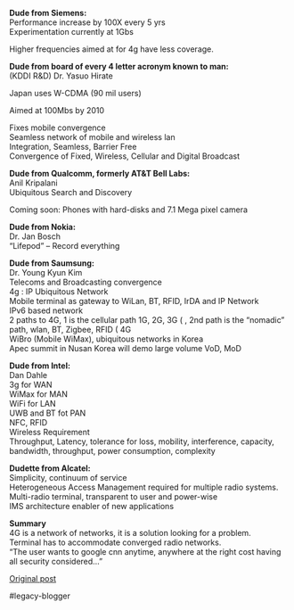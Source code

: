 <!--
date: '2005-09-19'
published: true
slug: 2005-09-notes-taken-exec-round-table-discussion
time_to_read: 5
title: 'Notes taken: Exec Round Table Discussion'
-->

**Dude from Siemens:**  
Performance increase by 100X every 5 yrs  
Experimentation currently at 1Gbs  
  
Higher frequencies aimed at for 4g have less coverage.  
  
**Dude from board of every 4 letter acronym known to man:**  
(KDDI R&D) Dr. Yasuo Hirate  
  
Japan uses W-CDMA (90 mil users)  
  
Aimed at 100Mbs by 2010  
  
Fixes mobile convergence  
Seamless network of mobile and wireless lan  
Integration, Seamless, Barrier Free  
Convergence of Fixed, Wireless, Cellular and Digital Broadcast  
  
**Dude from Qualcomm, formerly AT&T Bell Labs:**  
Anil Kripalani  
Ubiquitous Search and Discovery  
  
Coming soon: Phones with hard-disks and 7.1 Mega pixel camera  
  
**Dude from Nokia:**  
Dr. Jan Bosch  
“Lifepod” – Record everything  
  
**Dude from Saumsung:**  
Dr. Young Kyun Kim  
Telecoms and Broadcasting convergence  
4g : IP Ubiquitous Network  
Mobile terminal as gateway to WiLan, BT, RFID, IrDA and IP Network  
IPv6 based network  
2 paths to 4G, 1 is the cellular path 1G, 2G, 3G ( , 2nd path is the “nomadic” path, wlan, BT, Zigbee, RFID ( 4G  
WiBro (Mobile WiMax), ubiquitous networks in Korea  
Apec summit in Nusan Korea will demo large volume VoD, MoD  
  
**Dude from Intel:**  
Dan Dahle  
3g for WAN  
WiMax for MAN  
WiFi for LAN  
UWB and BT fot PAN  
NFC, RFID  
Wireless Requirement  
Throughput, Latency, tolerance for loss, mobility, interference, capacity, bandwidth, throughput, power consumption, complexity  
  
**Dudette from Alcatel:**  
Simplicity, continuum of service  
Heterogeneous Access Management required for multiple radio systems.  
Multi-radio terminal, transparent to user and power-wise  
IMS architecture enabler of new applications  
  
  
**Summary**  
4G is a network of networks, it is a solution looking for a problem.  
Terminal has to accommodate converged radio networks.  
“The user wants to google cnn anytime, anywhere at the right cost having all security considered…”

[Original post](https://ysfk.blogspot.com/2005/09/notes-taken-exec-round-table-discussion.html)

#legacy-blogger 
